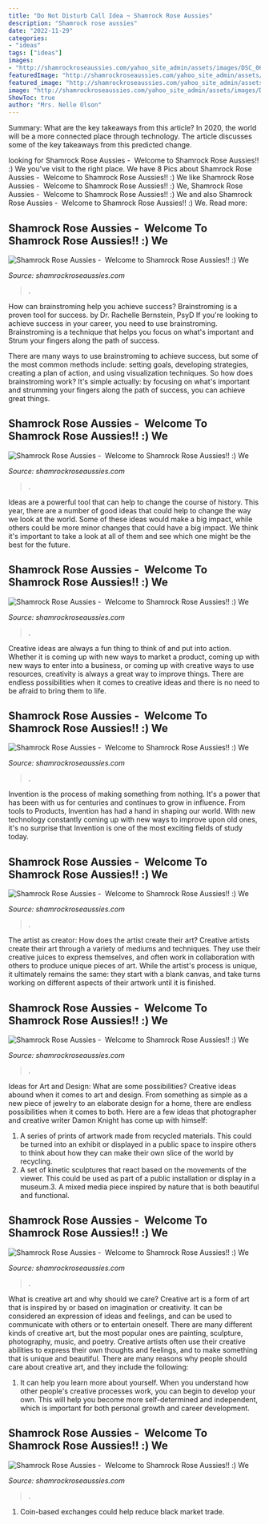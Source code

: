 ```yaml
---
title: "Do Not Disturb Call Idea ~ Shamrock Rose Aussies"
description: "Shamrock rose aussies"
date: "2022-11-29"
categories:
- "ideas"
tags: ["ideas"]
images:
- "http://shamrockroseaussies.com/yahoo_site_admin/assets/images/DSC_0653.312125158_std.JPG"
featuredImage: "http://shamrockroseaussies.com/yahoo_site_admin/assets/images/DSC_0653.312125158_std.JPG"
featured_image: "http://shamrockroseaussies.com/yahoo_site_admin/assets/images/IMG_6836.167154855_std.JPG"
image: "http://shamrockroseaussies.com/yahoo_site_admin/assets/images/DSC_0701.10500356_std.jpg"
ShowToc: true
author: "Mrs. Nelle Olson"
---
```



Summary: What are the key takeaways from this article?
In 2020, the world will be a more connected place through technology. The article discusses some of the key takeaways from this predicted change.

	

		
looking for Shamrock Rose Aussies - ﻿﻿﻿ Welcome to Shamrock Rose Aussies!! :) We you've visit to the right place. We have 8 Pics about Shamrock Rose Aussies - ﻿﻿﻿ Welcome to Shamrock Rose Aussies!! :) We like Shamrock Rose Aussies - ﻿﻿﻿ Welcome to Shamrock Rose Aussies!! :) We, Shamrock Rose Aussies - ﻿﻿﻿ Welcome to Shamrock Rose Aussies!! :) We and also Shamrock Rose Aussies - ﻿﻿﻿ Welcome to Shamrock Rose Aussies!! :) We. Read more:
		
    
## Shamrock Rose Aussies - ﻿﻿﻿ Welcome To Shamrock Rose Aussies!! :) We

<img loading=lazy src="http://shamrockroseaussies.com/yahoo_site_admin/assets/images/DSC_0057.262174106_std.JPG" onerror="this.onerror=null;this.src='https://tse2.mm.bing.net/th?id=OIP.V-cOJIil4Yf1_31_3gn6iwHaE-&amp;pid=15.1';" alt="Shamrock Rose Aussies - ﻿﻿﻿ Welcome to Shamrock Rose Aussies!! :) We">

_Source: shamrockroseaussies.com_

>. 

	

How can brainstroming help you achieve success?
Brainstroming is a proven tool for success. by Dr. Rachelle Bernstein, PsyD
If you're looking to achieve success in your career, you need to use brainstroming. Brainstroming is a technique that helps you focus on what's important and Strum your fingers along the path of success.

There are many ways to use brainstroming to achieve success, but some of the most common methods include: setting goals, developing strategies, creating a plan of action, and using visualization techniques. So how does brainstroming work? It's simple actually: by focusing on what's important and strumming your fingers along the path of success, you can achieve great things.

    
## Shamrock Rose Aussies - ﻿﻿﻿ Welcome To Shamrock Rose Aussies!! :) We

<img loading=lazy src="http://shamrockroseaussies.com/yahoo_site_admin/assets/images/DSC_0091.10910805_std.jpg" onerror="this.onerror=null;this.src='https://tse2.mm.bing.net/th?id=OIP.x9PhwIZ1BX08WJh_AvxldgHaEB&amp;pid=15.1';" alt="Shamrock Rose Aussies - ﻿﻿﻿ Welcome to Shamrock Rose Aussies!! :) We">

_Source: shamrockroseaussies.com_

>. 

	

Ideas are a powerful tool that can help to change the course of history. This year, there are a number of good ideas that could help to change the way we look at the world. Some of these ideas would make a big impact, while others could be more minor changes that could have a big impact. We think it's important to take a look at all of them and see which one might be the best for the future.

    
## Shamrock Rose Aussies - ﻿﻿﻿ Welcome To Shamrock Rose Aussies!! :) We

<img loading=lazy src="http://shamrockroseaussies.com/yahoo_site_admin/assets/images/DSC_0147.153161834_std.JPG" onerror="this.onerror=null;this.src='https://tse2.mm.bing.net/th?id=OIP.uP3sZwESuchR-1hU_2kAGAHaE-&amp;pid=15.1';" alt="Shamrock Rose Aussies - ﻿﻿﻿ Welcome to Shamrock Rose Aussies!! :) We">

_Source: shamrockroseaussies.com_

>. 

	

Creative ideas are always a fun thing to think of and put into action. Whether it is coming up with new ways to market a product, coming up with new ways to enter into a business, or coming up with creative ways to use resources, creativity is always a great way to improve things. There are endless possibilities when it comes to creative ideas and there is no need to be afraid to bring them to life.

    
## Shamrock Rose Aussies - ﻿﻿﻿ Welcome To Shamrock Rose Aussies!! :) We

<img loading=lazy src="http://shamrockroseaussies.com/yahoo_site_admin/assets/images/DSC_0701.10500356_std.jpg" onerror="this.onerror=null;this.src='https://tse1.mm.bing.net/th?id=OIP.n1B__4ogrLgn87wogsi34wHaD3&amp;pid=15.1';" alt="Shamrock Rose Aussies - ﻿﻿﻿ Welcome to Shamrock Rose Aussies!! :) We">

_Source: shamrockroseaussies.com_

>. 

	

Invention is the process of making something from nothing. It's a power that has been with us for centuries and continues to grow in influence. From tools to Products, Invention has had a hand in shaping our world. With new technology constantly coming up with new ways to improve upon old ones, it's no surprise that Invention is one of the most exciting fields of study today.

    
## Shamrock Rose Aussies - ﻿﻿﻿ Welcome To Shamrock Rose Aussies!! :) We

<img loading=lazy src="http://shamrockroseaussies.com/yahoo_site_admin/assets/images/IMG_6836.167154855_std.JPG" onerror="this.onerror=null;this.src='https://tse4.mm.bing.net/th?id=OIP.XJe_ie59Pk58MCmnJF31ZwHaFO&amp;pid=15.1';" alt="Shamrock Rose Aussies - ﻿﻿﻿ Welcome to Shamrock Rose Aussies!! :) We">

_Source: shamrockroseaussies.com_

>. 

	

The artist as creator: How does the artist create their art?
Creative artists create their art through a variety of mediums and techniques. They use their creative juices to express themselves, and often work in collaboration with others to produce unique pieces of art. While the artist's process is unique, it ultimately remains the same: they start with a blank canvas, and take turns working on different aspects of their artwork until it is finished.

    
## Shamrock Rose Aussies - ﻿﻿﻿ Welcome To Shamrock Rose Aussies!! :) We

<img loading=lazy src="http://shamrockroseaussies.com/yahoo_site_admin/assets/images/DSC_0182.176182350_std.JPG" onerror="this.onerror=null;this.src='https://tse3.mm.bing.net/th?id=OIP.HDHGJkzPJtIG_i2g8s4Z3gHaFQ&amp;pid=15.1';" alt="Shamrock Rose Aussies - ﻿﻿﻿ Welcome to Shamrock Rose Aussies!! :) We">

_Source: shamrockroseaussies.com_

>. 

	

Ideas for Art and Design: What are some possibilities?
Creative ideas abound when it comes to art and design. From something as simple as a new piece of jewelry to an elaborate design for a home, there are endless possibilities when it comes to both. Here are a few ideas that photographer and creative writer Damon Knight has come up with himself:
1. A series of prints of artwork made from recycled materials. This could be turned into an exhibit or displayed in a public space to inspire others to think about how they can make their own slice of the world by recycling.
2. A set of kinetic sculptures that react based on the movements of the viewer. This could be used as part of a public installation or display in a museum.3. A mixed media piece inspired by nature that is both beautiful and functional.

    
## Shamrock Rose Aussies - ﻿﻿﻿ Welcome To Shamrock Rose Aussies!! :) We

<img loading=lazy src="http://shamrockroseaussies.com/yahoo_site_admin/assets/images/DSC_0057.67200721_std.JPG" onerror="this.onerror=null;this.src='https://tse1.mm.bing.net/th?id=OIP.frxP2Yo9x5koqhpba3nYWQHaFS&amp;pid=15.1';" alt="Shamrock Rose Aussies - ﻿﻿﻿ Welcome to Shamrock Rose Aussies!! :) We">

_Source: shamrockroseaussies.com_

>. 

	

What is creative art and why should we care?
Creative art is a form of art that is inspired by or based on imagination or creativity. It can be considered an expression of ideas and feelings, and can be used to communicate with others or to entertain oneself. There are many different kinds of creative art, but the most popular ones are painting, sculpture, photography, music, and poetry. Creative artists often use their creative abilities to express their own thoughts and feelings, and to make something that is unique and beautiful. There are many reasons why people should care about creative art, and they include the following: 
1) It can help you learn more about yourself. When you understand how other people's creative processes work, you can begin to develop your own. This will help you become more self-determined and independent, which is important for both personal growth and career development.

    
## Shamrock Rose Aussies - ﻿﻿﻿ Welcome To Shamrock Rose Aussies!! :) We

<img loading=lazy src="http://shamrockroseaussies.com/yahoo_site_admin/assets/images/DSC_0653.312125158_std.JPG" onerror="this.onerror=null;this.src='https://tse1.mm.bing.net/th?id=OIP.iNU_nGszT2dKuUHeIfpu2wHaFJ&amp;pid=15.1';" alt="Shamrock Rose Aussies - ﻿﻿﻿ Welcome to Shamrock Rose Aussies!! :) We">

_Source: shamrockroseaussies.com_

>. 

	

1. Coin-based exchanges could help reduce black market trade.

